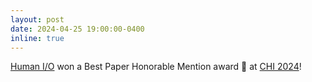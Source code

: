 ```yaml
---
layout: post
date: 2024-04-25 19:00:00-0400
inline: true
---
```


[Human I/O](https://liubruce.me/human_io/) won a Best Paper Honorable Mention award 🏅 at [CHI 2024](https://programs.sigchi.org/chi/2024/program/content/148270)!